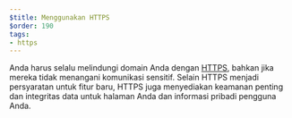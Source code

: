 ```yaml
---
$title: Menggunakan HTTPS
$order: 190
tags:
- https
---
```


Anda harus selalu melindungi domain Anda dengan [HTTPS](https://web.dev/why-https-matters/), bahkan jika mereka tidak menangani komunikasi sensitif. Selain HTTPS menjadi persyaratan untuk fitur baru, HTTPS juga menyediakan keamanan penting dan integritas data untuk halaman Anda dan informasi pribadi pengguna Anda.
